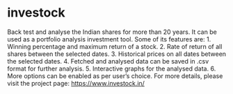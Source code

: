 # investock
Back test and analyse the Indian shares for more than 20 years.  It can be used as a portfolio analysis investment tool. Some of its features are: 1. Winning percentage and maximum return of a stock. 2. Rate of return of all shares between the selected dates. 3. Historical prices on all dates between the selected dates. 4.  Fetched and analysed data can be saved in .csv format for further analysis. 5. Interactive graphs for the analysed data. 6. More options can be enabled as per user’s choice. For more details, please visit the project page: https://www.investock.in/
